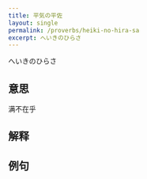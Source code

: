 ```yaml
---
title: 平気の平佐
layout: single
permalink: /proverbs/heiki-no-hira-sa
excerpt: へいきのひらさ
---
```


へいきのひらさ

## 意思

满不在乎

## 解释

## 例句

